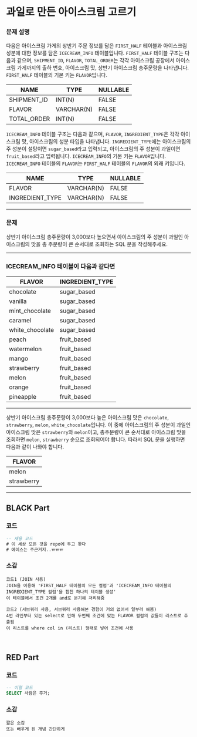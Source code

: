 # 과일로 만든 아이스크림 고르기

### 문제 설명
다음은 아이스크림 가게의 상반기 주문 정보를 담은 `FIRST_HALF` 테이블과 아이스크림 성분에 대한 정보를 담은 `ICECREAM_INFO` 테이블입니다. `FIRST_HALF` 테이블 구조는 다음과 같으며, `SHIPMENT_ID`, `FLAVOR`, `TOTAL_ORDER`는 각각 아이스크림 공장에서 아이스크림 가게까지의 출하 번호, 아이스크림 맛, 상반기 아이스크림 총주문량을 나타냅니다. `FIRST_HALF` 테이블의 기본 키는 `FLAVOR`입니다.

| NAME         | TYPE       | NULLABLE |
| ------------ | ---------- | -------- |
| SHIPMENT_ID  | INT(N)     | FALSE    |
| FLAVOR       | VARCHAR(N) | FALSE    |
| TOTAL_ORDER  | INT(N)     | FALSE    |

`ICECREAM_INFO` 테이블 구조는 다음과 같으며, `FLAVOR`, `INGREDIENT_TYPE`은 각각 아이스크림 맛, 아이스크림의 성분 타입을 나타냅니다. `INGREDIENT_TYPE`에는 아이스크림의 주 성분이 설탕이면 `sugar_based`라고 입력되고, 아이스크림의 주 성분이 과일이면 `fruit_based`라고 입력됩니다. `ICECREAM_INFO`의 기본 키는 `FLAVOR`입니다. `ICECREAM_INFO` 테이블의 `FLAVOR`는 `FIRST_HALF` 테이블의 `FLAVOR`의 외래 키입니다.

| NAME            | TYPE       | NULLABLE |
| --------------- | ---------- | -------- |
| FLAVOR          | VARCHAR(N) | FALSE    |
| INGREDIENT_TYPE | VARCHAR(N) | FALSE    |

---

### 문제
상반기 아이스크림 총주문량이 3,000보다 높으면서 아이스크림의 주 성분이 과일인 아이스크림의 맛을 총 주문량이 큰 순서대로 조회하는 SQL 문을 작성해주세요.

---

### ICECREAM_INFO 테이블이 다음과 같다면

| FLAVOR           | INGREDIENT_TYPE |
| ---------------- | --------------- |
| chocolate        | sugar_based     |
| vanilla          | sugar_based     |
| mint_chocolate   | sugar_based     |
| caramel          | sugar_based     |
| white_chocolate  | sugar_based     |
| peach            | fruit_based     |
| watermelon       | fruit_based     |
| mango            | fruit_based     |
| strawberry       | fruit_based     |
| melon            | fruit_based     |
| orange           | fruit_based     |
| pineapple        | fruit_based     |

---

상반기 아이스크림 총주문량이 3,000보다 높은 아이스크림 맛은 `chocolate`, `strawberry`, `melon`, `white_chocolate`입니다. 이 중에 아이스크림의 주 성분이 과일인 아이스크림 맛은 `strawberry`와 `melon`이고, 총주문량이 큰 순서대로 아이스크림 맛을 조회하면 `melon`, `strawberry` 순으로 조회되어야 합니다. 따라서 SQL 문을 실행하면 다음과 같이 나와야 합니다.

| FLAVOR    |
| --------- |
| melon     |
| strawberry|



---

## BLACK Part

### 코드
```sql
-- 재용 코드
# 이 세상 모든 것을 repo에 두고 왓다
# 에이스는 주근거지..ㅠㅠㅠ

```


### 소감
```plaintext
코드1 (JOIN 사용)
JOIN을 이용해 'FIRST_HALF 테이블의 모든 컬럼'과 'ICECREAM_INFO 테이블의 INGREDIENT_TYPE 컬럼'을 합친 하나의 테이블 생성'
이 테이블에서 조건 2개를 and로 분기해 처리해줌

코드2 (서브쿼리 사용, 서브쿼리 사용해본 경험이 거의 없어서 일부러 해봄)
4번 라인부터 있는 select로 인해 두번째 조건에 맞는 FLAVOR 컬럼의 값들이 리스트로 추출됨
이 리스트를 where col in (리스트) 형태로 넣어 조건에 사용
```

<br/>


## RED Part

### 코드
```sql
-- 이열 코드
SELECT 사람은 주거;
```
### 소감
```plaintext
짧은 소감
또는 배우게 된 개념 간단하게
```